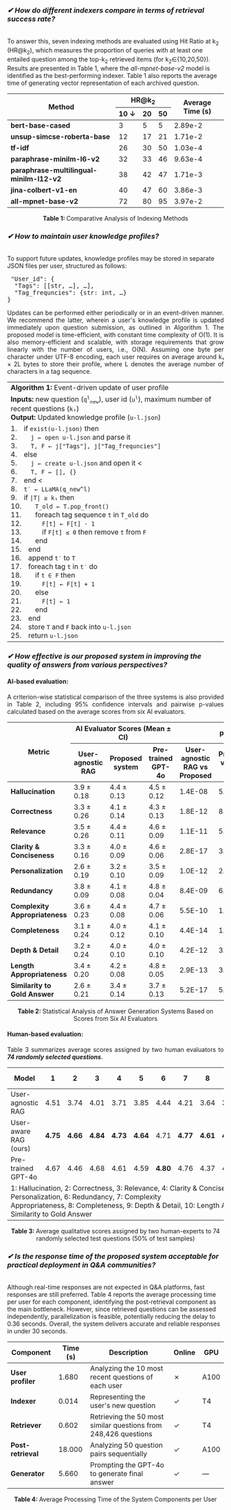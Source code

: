 <p align="justify">
<i><h3> ✔ How do different indexers compare in terms of retrieval success rate? </i></h3><br>
  To answer this, seven indexing methods are evaluated using Hit Ratio at k<sub>2</sub> (HR@k<sub>2</sub>), which measures the proportion of queries with at least one entailed question among the top-k<sub>2</sub> retrieved items (for k<sub>2</sub>∈{10,20,50}). Results are presented in Table 1, where the <i>all-mpnet-base-v2</i> model is identified as the best-performing indexer. Table 1 also reports the average time of generating vector representation of each archived question. 
</p>
<table border="0" cellspacing="0" cellpadding="6" align="center">
  <thead>
    <tr>
      <th rowspan="2">Method</th>
      <th colspan="3">HR@k<sub>2</sub></th>
      <th rowspan="2">Average Time (s)</th>
    </tr>
    <tr>
      <th>10&nbsp;&darr;</th>
      <th>20</th>
      <th>50</th>
    </tr>
  </thead>
  <tbody>
    <tr>
      <td><b>bert-base-cased</b></td>
      <td>3</td><td>5</td><td>5</td>
      <td>2.89e-2</td>
    </tr>
    <tr>
      <td><b>unsup-simcse-roberta-base</b></td>
      <td>12</td><td>17</td><td>21</td>
      <td>1.71e-2</td>
    </tr>
    <tr>
      <td><b>tf-idf</b></td>
      <td>26</td><td>30</td><td>50</td>
      <td>1.03e-4</td>
    </tr>
    <tr>
      <td><b>paraphrase-minilm-l6-v2</b></td>
      <td>32</td><td>33</td><td>46</td>
      <td>9.63e-4</td>
    </tr>
    <tr>
      <td><b>paraphrase-multilingual-minilm-l12-v2</b></td>
      <td>38</td><td>42</td><td>47</td>
      <td>1.71e-3</td>
    </tr>
    <tr>
      <td><b>jina-colbert-v1-en</b></td>
      <td>40</td><td>47</td><td>60</td>
      <td>3.86e-3</td>
    </tr>
    <tr>
      <td><b>all-mpnet-base-v2</b></td>
      <td>72</td><td>80</td><td>95</td>
      <td>3.97e-2</td>
    </tr>
  </tbody>
</table>

<p align="center"> <b>Table 1: </b>Comparative Analysis of Indexing Methods </p>

<p align="justify">
<i><h3> ✔ How to maintain user knowledge profiles?</h3></i><br>
To support future updates, knowledge profiles may be stored in separate JSON files per user, structured as follows:
</p>
<pre> "User_id": {
  "Tags": [[str, …], …],
  "Tag_frequncies": {str: int, …}
}
</pre>
<p align="justify">
Updates can be performed either periodically or in an event-driven manner. We recommend the latter, wherein a user's knowledge profile is updated immediately upon question submission, as outlined in Algorithm 1. The proposed model is time-efficient, with constant time complexity of O(1). It is also memory-efficient and scalable, with storage requirements that grow linearly with the number of users, i.e., O(N). Assuming one byte per character under UTF-8 encoding, each user requires on average around k₁ × 2L bytes to store their profile, where L denotes the average number of characters in a tag sequence.
</p>
<table align="center" borders="0">
  <tr>
    <td><b>Algorithm 1: </b>Event-driven update of user profile</td>
  </tr>
  <tr>
    <td><b>Inputs:</b> new question (<code>q<sup>l</sup><sub>new</sub></code>), user id (<code>u<sup>l</sup></code>), maximum number of recent questions (<code>k₁</code>)
      <br><b>Output:</b> Updated knowledge profile (<code>u-l.json</code>)
    </td>
  </tr>
  <tr>
    <td>1. if <code>exist(u-l.json)</code> then
    <br>2.  <code>j ← open u-l.json</code> and parse it
    <br>3.  <code>T, F ← j["Tags"], j["Tag_frequncies"]</code>
    <br>4. else
    <br>5.  <code>j ← create u-l.json</code> and open it
    <<br>6.  <code>T, F ← [], {}</code>
    <br>7. end
    <<br>8. <code>t′ ← LLaMA(q_new^l)</code>
    <br>9. if <code>|T| ≥ k₁</code> then
    <br>10.  <code>T_old ← T.pop_front()</code>
    <br>11.  foreach tag sequence <code>t</code> in <code>T_old</code> do
    <br>12.   <code>F[t] ← F[t] - 1</code>
    <br>13.   if <code>F[t] ≤ 0</code> then remove <code>t</code> from <code>F</code>
    <br>14.  end
    <br>15. end
    <br>16. append <code>t′</code> to <code>T</code>
    <br>17. foreach tag <code>t</code> in <code>t′</code> do
    <br>18.  if <code>t ∈ F</code> then
    <br>19.   <code>F[t] ← F[t] + 1</code>
    <br>20.  else
    <br>21.   <code>F[t] ← 1</code>
    <br>22.  end
    <br>23. end
    <br>24. store <code>T</code> and <code>F</code> back into <code>u-l.json</code>
    <br>25. return <code>u-l.json</code>
    </td>
  </tr>
</table>

<p align="justify">
<i><h3> ✔ How effective is our proposed system in improving the quality of answers from various perspectives? </h3></i>
<h4>AI-based evaluation:</h4> 
  <p align="justify"> A criterion-wise statistical comparison of the three systems is also provided in Table 2, including 95% confidence intervals and pairwise p-values calculated based on the average scores from six AI evaluators. </p>
</p>
<table border="0" cellspacing="0" cellpadding="6" align="center">
  <thead>
    <tr>
      <th rowspan="2">Metric</th>
      <th colspan="3">AI Evaluator Scores (Mean ± CI)</th>
      <th colspan="3">p-value</th>
    </tr>
    <tr>
      <th>User-agnostic RAG</th>
      <th>Proposed system</th>
      <th>Pre-trained GPT-4o</th>
      <th>User-agnostic RAG vs Proposed</th>
      <th>Proposed vs GPT-4o</th>
      <th>User-agnostic RAG vs GPT-4o</th>
    </tr>
  </thead>
  <tbody>
    <tr>
      <td><b>Hallucination</b></td>
      <td>3.9 ± 0.18</td>
      <td>4.4 ± 0.13</td>
      <td>4.5 ± 0.12</td>
      <td>1.4E-08</td>
      <td>5.3E-09</td>
      <td>3.9E-02</td>
    </tr>
    <tr>
      <td><b>Correctness</b></td>
      <td>3.3 ± 0.26</td>
      <td>4.1 ± 0.14</td>
      <td>4.3 ± 0.13</td>
      <td>1.8E-12</td>
      <td>8.7E-13</td>
      <td>5.8E-03</td>
    </tr>
    <tr>
      <td><b>Relevance</b></td>
      <td>3.5 ± 0.26</td>
      <td>4.4 ± 0.11</td>
      <td>4.6 ± 0.09</td>
      <td>1.1E-11</td>
      <td>5.7E-14</td>
      <td>6.6E-05</td>
    </tr>
    <tr>
      <td><b>Clarity & Conciseness</b></td>
      <td>3.3 ± 0.16</td>
      <td>4.0 ± 0.09</td>
      <td>4.6 ± 0.06</td>
      <td>2.8E-17</td>
      <td>3.7E-31</td>
      <td>2.3E-19</td>
    </tr>
    <tr>
      <td><b>Personalization</b></td>
      <td>2.6 ± 0.19</td>
      <td>3.2 ± 0.10</td>
      <td>3.5 ± 0.09</td>
      <td>1.0E-12</td>
      <td>2.0E-17</td>
      <td>1.6E-09</td>
    </tr>
    <tr>
      <td><b>Redundancy</b></td>
      <td>3.8 ± 0.09</td>
      <td>4.1 ± 0.08</td>
      <td>4.8 ± 0.04</td>
      <td>8.4E-09</td>
      <td>6.9E-38</td>
      <td>3.8E-28</td>
    </tr>
    <tr>
      <td><b>Complexity Appropriateness</b></td>
      <td>3.6 ± 0.23</td>
      <td>4.4 ± 0.08</td>
      <td>4.7 ± 0.06</td>
      <td>5.5E-10</td>
      <td>1.8E-14</td>
      <td>3.4E-09</td>
    </tr>
    <tr>
      <td><b>Completeness</b></td>
      <td>3.1 ± 0.24</td>
      <td>4.0 ± 0.12</td>
      <td>4.1 ± 0.10</td>
      <td>4.4E-14</td>
      <td>1.5E-12</td>
      <td>2.0E-02</td>
    </tr>
    <tr>
      <td><b>Depth & Detail</b></td>
      <td>3.2 ± 0.24</td>
      <td>4.0 ± 0.10</td>
      <td>4.0 ± 0.10</td>
      <td>4.2E-12</td>
      <td>3.6E-08</td>
      <td>4.1E-01</td>
    </tr>
    <tr>
      <td><b>Length Appropriateness</b></td>
      <td>3.4 ± 0.20</td>
      <td>4.2 ± 0.08</td>
      <td>4.8 ± 0.05</td>
      <td>2.9E-13</td>
      <td>3.4E-27</td>
      <td>5.1E-24</td>
    </tr>
    <tr>
      <td><b>Similarity to Gold Answer</b></td>
      <td>2.6 ± 0.21</td>
      <td>3.4 ± 0.14</td>
      <td>3.7 ± 0.13</td>
      <td>5.2E-17</td>
      <td>5.5E-18</td>
      <td>5.1E-04</td>
    </tr>
  </tbody>
</table>

<p align="center"><b>Table 2: </b>Statistical Analysis of Answer Generation Systems Based on Scores from Six AI Evaluators</p>
<h4>Human-based evaluation: </h4> <p align="justify"> Table 3 summarizes average scores assigned by two human evaluators to <i><b>74 randomly selected questions</b></i>.  </p>

<table align="center">
  <thead>
    <tr>
      <th>Model</th>
      <th>1</th>
      <th>2</th>
      <th>3</th>
      <th>4</th>
      <th>5</th>
      <th>6</th>
      <th>7</th>
      <th>8</th>
      <th>9</th>
      <th>10</th>
      <th>11</th>
      <th>Rate (%)</th>
    </tr>
  </thead>
  <tbody>
    <tr>
      <td>User-agnostic RAG</td>
      <td>4.51</td>
      <td>3.74</td>
      <td>4.01</td>
      <td>3.71</td>
      <td>3.85</td>
      <td>4.44</td>
      <td>4.21</td>
      <td>3.64</td>
      <td>3.51</td>
      <td>4.43</td>
      <td>3.11</td>
      <td>08.8</td>
    </tr>
    <tr>
      <td>User-aware RAG (ours)</td>
      <td><b>4.75</b></td>
      <td><b>4.66</b></td>
      <td><b>4.84</b></td>
      <td><b>4.73</b></td>
      <td><b>4.64</b></td>
      <td>4.71</td>
      <td><b>4.77</b></td>
      <td><b>4.61</b></td>
      <td><b>4.55</b></td>
      <td>4.60</td>
      <td><b>4.07</b></td>
      <td><b>52.0</b></td>
    </tr>
    <tr>
      <td>Pre-trained GPT-4o</td>
      <td>4.67</td>
      <td>4.46</td>
      <td>4.68</td>
      <td>4.61</td>
      <td>4.59</td>
      <td><b>4.80</b></td>
      <td>4.76</td>
      <td>4.37</td>
      <td>4.11</td>
      <td><b>4.71</b></td>
      <td>4.00</td>
      <td>39.9</td>
    </tr>
    <tr>
      <td colspan="13">
        1: Hallucination, 2: Correctness, 3: Relevance, 4: Clarity &amp; Conciseness, 5: Personalization, 6: Redundancy, 7: Complexity <br>Appropriateness, 8: Completeness, 9: Depth &amp; Detail, 10: Length Appropriateness, 11: Similarity to Gold Answer
      </td>
    </tr>
  </tbody>
</table>

<p align="center"><b>Table 3: </b> Average qualitative scores assigned by two human-experts to 74 randomly selected test questions (50% of test samples) </p>

<p align="justify">
<i><h3> ✔ Is the response time of the proposed system acceptable for practical deployment in Q&A communities? </h3></i><br>
Although real-time responses are not expected in Q&A platforms, fast responses are still preferred. Table 4 reports the average processing time per user for each component, identifying the post-retrieval component as the main bottleneck. However, since retrieved questions can be assessed independently, parallelization is feasible, potentially reducing the delay to 0.36 seconds. Overall, the system delivers accurate and reliable responses in under 30 seconds.
</p>

<table border="0" cellspacing="0" cellpadding="6" align="center">
  <thead>
    <tr>
      <th>Component</th>
      <th>Time (s)</th>
      <th>Description</th>
      <th>Online</th>
      <th>GPU</th>
    </tr>
  </thead>
  <tbody>
    <tr>
      <td><b>User profiler</b></td>
      <td>1.680</td>
      <td>Analyzing the 10 most recent questions of each user</td>
      <td>&#10007;</td>
      <td>A100</td>
    </tr>
    <tr>
      <td><b>Indexer</b></td>
      <td>0.014</td>
      <td>Representing the user's new question</td>
      <td>&#10003;</td>
      <td>T4</td>
    </tr>
    <tr>
      <td><b>Retriever</b></td>
      <td>0.602</td>
      <td>Retrieving the 50 most similar questions from 248,426 questions</td>
      <td>&#10003;</td>
      <td>T4</td>
    </tr>
    <tr>
      <td><b>Post-retrieval</b></td>
      <td>18.000</td>
      <td>Analyzing 50 question pairs sequentially</td>
      <td>&#10003;</td>
      <td>A100</td>
    </tr>
    <tr>
      <td><b>Generator</b></td>
      <td>5.660</td>
      <td>Prompting the GPT-4o to generate final answer</td>
      <td>&#10003;</td>
      <td>&mdash;</td>
    </tr>
  </tbody>
</table>

<p align="center"><b>Table 4: </b>Average Processing Time of the System Components per User</p>

